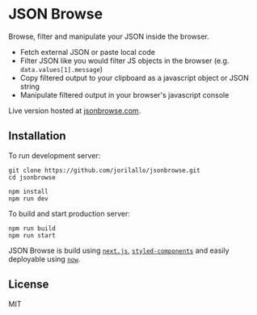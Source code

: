 # JSON Browse

Browse, filter and manipulate your JSON inside the browser.

- Fetch external JSON or paste local code
- Filter JSON like you would filter JS objects in the browser (e.g. `data.values[1].message`)
- Copy filtered output to your clipboard as a javascript object or JSON string
- Manipulate filtered output in your browser's javascript console

Live version hosted at [jsonbrowse.com](https://jsonbrowse.com).

## Installation

To run development server:

```
git clone https://github.com/jorilallo/jsonbrowse.git
cd jsonbrowse

npm install
npm run dev
```

To build and start production server:

```
npm run build
npm run start
```

JSON Browse is build using [`next.js`](https://github.com/zeit/next.js/), [`styled-components`](https://github.com/styled-components/styled-components) and
easily deployable using [`now`](https://zeit.co/now/).

## License

MIT
